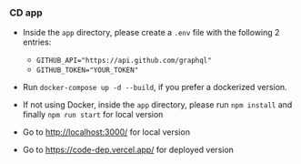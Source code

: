 ### CD app

- Inside the `app` directory, please create a `.env` file with the following 2 entries:

  - `GITHUB_API="https://api.github.com/graphql"`
  - `GITHUB_TOKEN="YOUR_TOKEN"`

- Run `docker-compose up -d --build`, if you prefer a dockerized version.

- If not using Docker, inside the `app` directory, please run `npm install` and finally `npm run start` for local version

- Go to <http://localhost:3000/> for local version

- Go to <https://code-dep.vercel.app/> for deployed version
